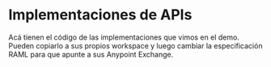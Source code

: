 # Implementaciones de APIs

Acá tienen el código de las implementaciones que vimos en el demo. Pueden copiarlo a sus propios workspace y luego cambiar la especificación RAML para que apunte a sus Anypoint Exchange.
